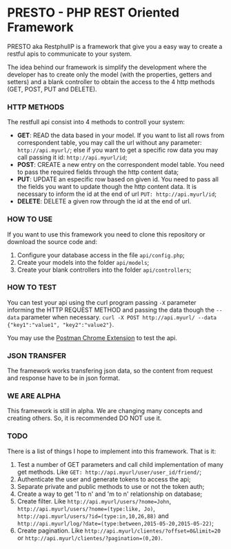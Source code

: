 # PRESTO - PHP REST Oriented Framework

PRESTO aka RestphullP is a framework that give you a easy way to create a restful apis to communicate to your system.

The idea behind our framework is simplify the development where the developer has to create only the model (with the properties, getters and setters) and a blank controller to obtain the access to the 4 http methods (GET, POST, PUT and DELETE).

### HTTP METHODS

The restfull api consist into 4 methods to controll your system:

* **GET**: READ the data based in your model. If you want to list all rows from correspondent table, you may call the url without any parameter: ```http://api.myurl/```; else if you want to get a specific row data you may call passing it id: ```http://api.myurl/id```;
* **POST**: CREATE a new entry on the correspondent model table. You need to pass the required fields through the http content data;
* **PUT**: UPDATE an especific row based on given id. You need to pass all the fields you want to update though the http content data. It is necessary to inform the id at the end of url ```PUT: http://api.myurl/id```;
* **DELETE**: DELETE a given row through the id at the end of url.

### HOW TO USE

If you want to use this framework you need to clone this repository or download the source code and:

1. Configure your database access in the file ```api/config.php```;
2. Create your models into the folder ```api/models```;
3. Create your blank controllers into the folder ```api/controllers```;

### HOW TO TEST

You can test your api using the curl program passing ```-X``` parameter informing the HTTP REQUEST METHOD and passing the data though the ```--data``` parameter when necessary.
```curl -X POST http://api.myurl/ --data {"key1":"value1", "key2":"value2"}```.

You may use the [Postman Chrome Extension](https://chrome.google.com/webstore/detail/postman-rest-client/fdmmgilgnpjigdojojpjoooidkmcomcm) to test the api.

### JSON TRANSFER

The framework works transfering json data, so the content from request and response have to be in json format.

### WE ARE ALPHA

This framework is still in alpha. We are changing many concepts and creating others. So, it is recommended DO NOT use it.

### TODO

There is a list of things I hope to implement into this framework. That is it:

1. Test a number of GET parameters and call child implementation of many get methods. Like ```GET: http://api.myurl/user/user_id/friend/```;
2. Authenticate the user and generate tokens to access the api;
3. Separate private and public methods to use or not the token auth;
4. Create a way to get '1 to n' and 'm to n' relationship on database; 
5. Create filter. Like ```http://api.myurl/users/?nome=John```, ```http://api.myurl/users/?nome=(type:like, Jo)```, ```http://api.myurl/users/?id=(type:in,10,26,88)``` and ```http://api.myurl/log/?date=(type:between,2015-05-20,2015-05-22)```;
6. Create pagination. Like ```http://api.myurl/clientes/?offset=0&limit=20``` or ```http://api.myurl/clientes/?pagination=(0,20)```. 



